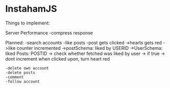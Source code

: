 # InstahamJS

Things to implement:

Server Performance
    -compress response

Planned:
    -search accounts
    -like posts
        -post gets clicked
            ->hearts gets red
            ->like counter incremented
            ->postSchema: liked by USERID
            ->UserSchema: liked Posts: POSTID
            -> check whether fetched was liked by user
            -> if true -> dont increment when clicked upon, turn heart red

            
    -delete own account
    -delete posts
    -comment
    -follow account